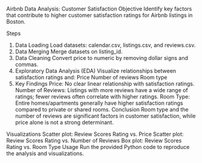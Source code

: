 Airbnb Data Analysis: Customer Satisfaction
Objective
Identify key factors that contribute to higher customer satisfaction ratings for Airbnb listings in Boston.

Steps
1. Data Loading
Load datasets: calendar.csv, listings.csv, and reviews.csv.
2. Data Merging
Merge datasets on listing_id.
3. Data Cleaning
Convert price to numeric by removing dollar signs and commas.
4. Exploratory Data Analysis (EDA)
Visualize relationships between satisfaction ratings and:
Price
Number of reviews
Room type
5. Key Findings
Price: No clear linear relationship with satisfaction ratings.
Number of Reviews: Listings with more reviews have a wide range of ratings; fewer reviews often correlate with higher ratings.
Room Type: Entire homes/apartments generally have higher satisfaction ratings compared to private or shared rooms.
Conclusion
Room type and the number of reviews are significant factors in customer satisfaction, while price alone is not a strong determinant.

Visualizations
Scatter plot: Review Scores Rating vs. Price
Scatter plot: Review Scores Rating vs. Number of Reviews
Box plot: Review Scores Rating vs. Room Type
Usage
Run the provided Python code to reproduce the analysis and visualizations.